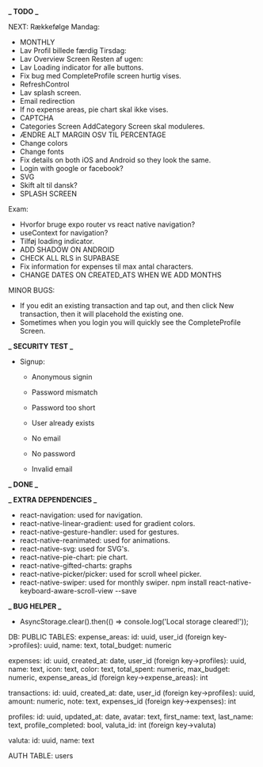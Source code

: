 **_ TODO _**

NEXT: Rækkefølge Mandag:
-  MONTHLY
-  Lav Profil billede færdig Tirsdag:
-  Lav Overview Screen Resten af ugen:
-  Lav Loading indicator for alle buttons.
-  Fix bug med CompleteProfile screen hurtig vises.
-  RefreshControl
-  Lav splash screen.
-  Email redirection
-  If no expense areas, pie chart skal ikke vises.
-  CAPTCHA 
-  Categories Screen AddCategory Screen skal moduleres.
-  ÆNDRE ALT MARGIN OSV TIL PERCENTAGE
-  Change colors
-  Change fonts
-  Fix details on both iOS and Android so they look the same.
-  Login with google or facebook?
-  SVG
-  Skift alt til dansk?
-  SPLASH SCREEN

Exam:

-  Hvorfor bruge expo router vs react native navigation?
-  useContext for navigation?
-  Tilføj loading indicator.
-  ADD SHADOW ON ANDROID
-  CHECK ALL RLS in SUPABASE
-  Fix information for expenses til max antal characters.
-  CHANGE DATES ON CREATED_ATS WHEN WE ADD MONTHS

MINOR BUGS:

-  If you edit an existing transaction and tap out, and then click New transaction, then it will placehold the existing one.
-  Sometimes when you login you will quickly see the CompleteProfile Screen.

**_ SECURITY TEST _**

-  Signup:

   -  Anonymous signin
   -  Password mismatch
   -  Password too short
   -  User already exists

   -  No email
   -  No password
   -  Invalid email

**_ DONE _**

**_ EXTRA DEPENDENCIES _**

-  react-navigation: used for navigation.
-  react-native-linear-gradient: used for gradient colors.
-  react-native-gesture-handler: used for gestures.
-  react-native-reanimated: used for animations.
-  react-native-svg: used for SVG's.
-  react-native-pie-chart: pie chart.
-  react-native-gifted-charts: graphs
-  react-native-picker/picker: used for scroll wheel picker.
-  react-native-swiper: used for monthly swiper.
npm install react-native-keyboard-aware-scroll-view --save

**_ BUG HELPER _**

-  AsyncStorage.clear().then(() => console.log('Local storage cleared!'));

DB: PUBLIC TABLES: expense_areas: id: uuid, user_id (foreign key->profiles): uuid, name: text, total_budget: numeric

expenses: id: uuid, created_at: date, user_id (foreign key->profiles): uuid, name: text, icon: text, color: text, total_spent: numeric, max_budget: numeric, expense_areas_id (foreign key->expense_areas): int

transactions: id: uuid, created_at: date, user_id (foreign key->profiles): uuid, amount: numeric, note: text, expenses_id (foreign key->expenses): int

profiles: id: uuid, updated_at: date, avatar: text, first_name: text, last_name: text, profile_completed: bool, valuta_id: int (foreign key->valuta)

valuta: id: uuid, name: text

AUTH TABLE: users
